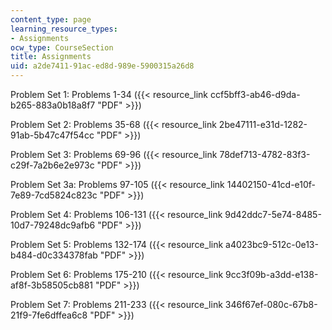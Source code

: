 ```yaml
---
content_type: page
learning_resource_types:
- Assignments
ocw_type: CourseSection
title: Assignments
uid: a2de7411-91ac-ed8d-989e-5900315a26d8
---
```


Problem Set 1: Problems 1-34 ({{< resource_link ccf5bff3-ab46-d9da-b265-883a0b18a8f7 "PDF" >}})

Problem Set 2: Problems 35-68 ({{< resource_link 2be47111-e31d-1282-91ab-5b47c47f54cc "PDF" >}})

Problem Set 3: Problems 69-96 ({{< resource_link 78def713-4782-83f3-c29f-7a2b6e2e973c "PDF" >}})

Problem Set 3a: Problems 97-105 ({{< resource_link 14402150-41cd-e10f-7e89-7cd5824c823c "PDF" >}})

Problem Set 4: Problems 106-131 ({{< resource_link 9d42ddc7-5e74-8485-10d7-79248dc9afb6 "PDF" >}})

Problem Set 5: Problems 132-174 ({{< resource_link a4023bc9-512c-0e13-b484-d0c334378fab "PDF" >}})

Problem Set 6: Problems 175-210 ({{< resource_link 9cc3f09b-a3dd-e138-af8f-3b58505cb881 "PDF" >}})

Problem Set 7: Problems 211-233 ({{< resource_link 346f67ef-080c-67b8-21f9-7fe6dffea6c8 "PDF" >}})